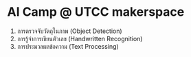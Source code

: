 # AI Camp @ UTCC makerspace

1. การตรวจจับวัตถุในภาพ (Object Detection)
2. การรู้จำการเขียนตัวเลข (Handwritten Recognition) 
3. การประมวลผลข้อความ (Text Processing)
